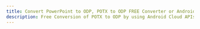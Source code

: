 ---title: Convert PowerPoint to ODP, POTX to ODP FREE Converter or Android SDKdescription: Free Conversion of POTX to ODP by using Android Cloud APIs & SDKs. Also Create, Edit & Render Microsoft Word & OpenOffice documents in the Cloud.---